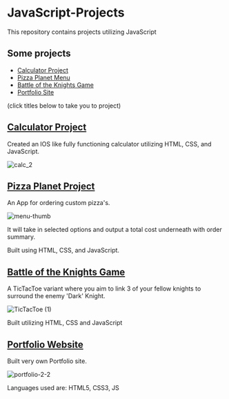 # JavaScript-Projects
 
This repository contains projects utilizing JavaScript

## Some projects
- [Calculator Project](#calculator-project)
- [Pizza Planet Menu](#pizza-planet-project)
- [Battle of the Knights Game](#battle-of-the-knights-game)
- [Portfolio Site](#portfolio-website)

(click titles below to take you to project)

## [Calculator Project](https://github.com/jeanMachadoNotes/JavaScript-Projects/tree/main/Calculator_Project)

Created an IOS like fully functioning calculator utilizing HTML, CSS, and JavaScript.

![calc_2](https://user-images.githubusercontent.com/98543446/167220829-fb1ce576-f0b4-486f-8de0-0473187c252b.png)

## [Pizza Planet Project](https://github.com/jeanMachadoNotes/Pizza_Project)
An App for ordering custom pizza's.


![menu-thumb](https://user-images.githubusercontent.com/98543446/167222394-2faf173c-1bfa-4768-ae55-a39926ea9e90.png)


It will take in selected options and output a total cost underneath with order summary.

Built using HTML, CSS, and JavaScript.

## [Battle of the Knights Game](https://github.com/jeanMachadoNotes/TicTacToe)

A TicTacToe variant where you aim to link 3 of your fellow knights to surround the enemy 'Dark' Knight.

![TicTacToe (1)](https://user-images.githubusercontent.com/98543446/167222272-0f7a9f0a-ee40-4c37-9eb3-1590150642a5.gif)


Built utilizing HTML, CSS and JavaScript

## [Portfolio Website](https://github.com/jeanMachadoNotes/Portfolio/tree/main/portfolio_website)

Built very own Portfolio site.

![portfolio-2-2](https://user-images.githubusercontent.com/98543446/167224922-71947764-348a-444c-9e13-787dafbd0320.png)



Languages used are: HTML5, CSS3, JS
